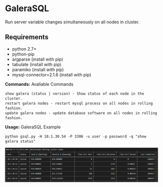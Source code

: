 # GaleraSQL
Run server variable changes simultaneously on all nodes in cluster.

## Requirements ##
* python 2.7+
* python-pip
* argparse (install with pip)
* tabulate (install with pip)
* paramiko (install with pip)
* mysql-connector=2.1.6 (install with pip)

__Commands:__ Avaliable Commands

    show galera (status | version) - Show status of each node in the cluster.
    restart galera nodes - restart mysql process on all nodes in rolling fashion.
    update galera nodes - update database software on all nodes in rolling fashion.

__Usage:__ GaleraSQL Example

	python gsql.py -H 10.1.30.54 -P 3306 -u user -p password -q "show galera status"
   ![Alt text](/images/status_out.PNG?raw=true "Show status output.")
